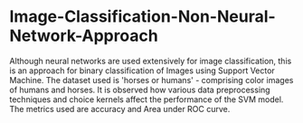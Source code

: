 # Image-Classification-Non-Neural-Network-Approach

Although neural networks are used extensively for image classification, this is an approach for binary classification of Images using Support Vector Machine.
The dataset used is 'horses or humans' - comprising color images of humans and horses.
It is observed how various data preprocessing techniques and choice kernels affect the performance of the SVM model.
The metrics used are accuracy and Area under ROC curve.
